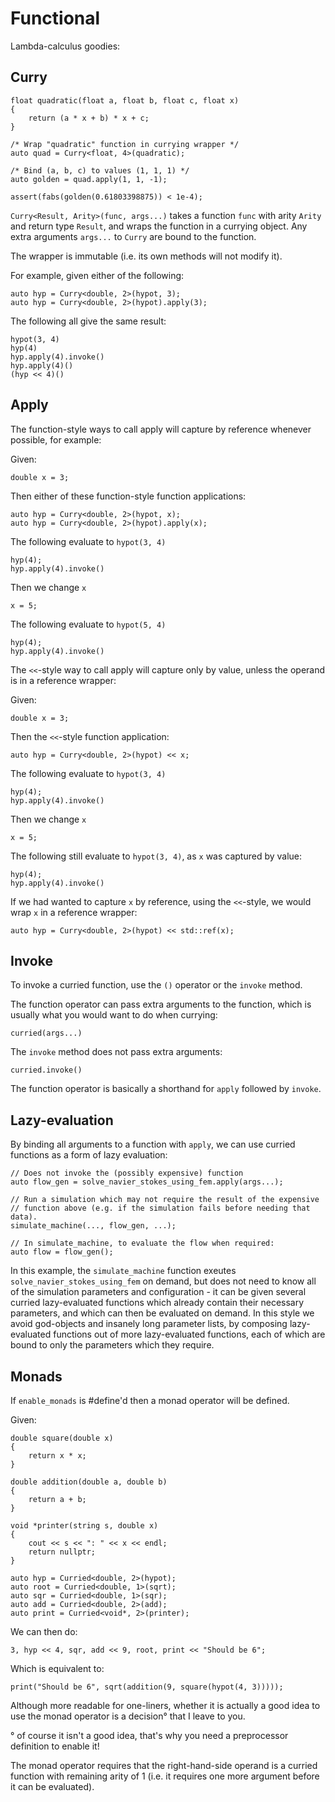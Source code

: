 Functional
==========

Lambda-calculus goodies:

Curry
-----

	float quadratic(float a, float b, float c, float x)
	{
		return (a * x + b) * x + c;
	}

	/* Wrap "quadratic" function in currying wrapper */
	auto quad = Curry<float, 4>(quadratic);

	/* Bind (a, b, c) to values (1, 1, 1) */
	auto golden = quad.apply(1, 1, -1);

	assert(fabs(golden(0.61803398875)) < 1e-4);

`Curry<Result, Arity>(func, args...)` takes a function `func` with arity `Arity`
and return type `Result`, and wraps the function in a currying object.  Any
extra arguments `args...` to `Curry` are bound to the function.

The wrapper is immutable (i.e. its own methods will not modify it).

For example, given either of the following:

	auto hyp = Curry<double, 2>(hypot, 3);
	auto hyp = Curry<double, 2>(hypot).apply(3);

The following all give the same result:

	hypot(3, 4)
	hyp(4)
	hyp.apply(4).invoke()
	hyp.apply(4)()
	(hyp << 4)()

Apply
-----

The function-style ways to call apply will capture by reference whenever
possible, for example:

Given:

	double x = 3;

Then either of these function-style function applications:

	auto hyp = Curry<double, 2>(hypot, x);
	auto hyp = Curry<double, 2>(hypot).apply(x);

The following evaluate to `hypot(3, 4)`

	hyp(4);
	hyp.apply(4).invoke()

Then we change `x`

	x = 5;

The following evaluate to `hypot(5, 4)`

	hyp(4);
	hyp.apply(4).invoke()

The `<<`-style way to call apply will capture only by value, unless the operand
is in a reference wrapper:

Given:

	double x = 3;

Then the `<<`-style function application:

	auto hyp = Curry<double, 2>(hypot) << x;

The following evaluate to `hypot(3, 4)`

	hyp(4);
	hyp.apply(4).invoke()

Then we change `x`

	x = 5;

The following still evaluate to `hypot(3, 4)`, as `x` was captured by value:

	hyp(4);
	hyp.apply(4).invoke()

If we had wanted to capture `x` by reference, using the `<<`-style, we would
wrap `x` in a reference wrapper:

	auto hyp = Curry<double, 2>(hypot) << std::ref(x);

Invoke
------

To invoke a curried function, use the `()` operator or the `invoke` method.

The function operator can pass extra arguments to the function, which is usually
what you would want to do when currying:

	curried(args...)

The `invoke` method does not pass extra arguments:

	curried.invoke()

The function operator is basically a shorthand for `apply` followed by `invoke`.

Lazy-evaluation
---------------

By binding all arguments to a function with `apply`, we can use curried
functions as a form of lazy evaluation:

	// Does not invoke the (possibly expensive) function
	auto flow_gen = solve_navier_stokes_using_fem.apply(args...);

	// Run a simulation which may not require the result of the expensive
	// function above (e.g. if the simulation fails before needing that data).
	simulate_machine(..., flow_gen, ...);

	// In simulate_machine, to evaluate the flow when required:
	auto flow = flow_gen();

In this example, the `simulate_machine` function exeutes
`solve_navier_stokes_using_fem` on demand, but does not need to know all of
the simulation parameters and configuration - it can be given several curried
lazy-evaluated functions which already contain their necessary parameters, and
which can then be evaluated on demand.  In this style we avoid god-objects and
insanely long parameter lists, by composing lazy-evaluated functions out of
more lazy-evaluated functions, each of which are bound to only the parameters
which they require.

Monads
------

If `enable_monads` is #define'd then a monad operator will be defined.

Given:

	double square(double x)
	{
		return x * x;
	}

	double addition(double a, double b)
	{
		return a + b;
	}

	void *printer(string s, double x)
	{
		cout << s << ": " << x << endl;
		return nullptr;
	}

	auto hyp = Curried<double, 2>(hypot);
	auto root = Curried<double, 1>(sqrt);
	auto sqr = Curried<double, 1>(sqr);
	auto add = Curried<double, 2>(add);
	auto print = Curried<void*, 2>(printer);

We can then do:

	3, hyp << 4, sqr, add << 9, root, print << "Should be 6";

Which is equivalent to:

	print("Should be 6", sqrt(addition(9, square(hypot(4, 3)))));

Although more readable for one-liners, whether it is actually a good idea to use
the monad operator is a decision° that I leave to you.

° of course it isn't a good idea, that's why you need a preprocessor definition
  to enable it!

The monad operator requires that the right-hand-side operand is a curried
function with remaining arity of 1 (i.e. it requires one more argument before it
can be evaluated).

